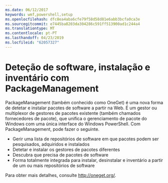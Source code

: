 ```yaml
---
ms.date: 06/12/2017
keywords: wmf,powershell,setup
ms.openlocfilehash: dfc8ea4aba6cfe79f58d58d81e6abb3bcfa0ca3e
ms.sourcegitcommit: e7445ba8203da304286c591ff513900ad1c244a4
ms.translationtype: MT
ms.contentlocale: pt-PT
ms.lasthandoff: 04/23/2019
ms.locfileid: "62057327"
---
```

# <a name="software-discovery-install-and-inventory-with-packagemanagement"></a>Deteção de software, instalação e inventário com PackageManagement

PackageManagement (também conhecido como OneGet) é uma nova forma de detetar e instalar pacotes de software a partir na Web. É um gestor ou multiplexor de gestores de pacotes existente (também chamados fornecedores de pacote), que unifica o gerenciamento de pacote do Windows com uma única interface do Windows PowerShell. Com PackageManagement, pode fazer o seguinte.

-   Gerir uma lista de repositórios de software em que pacotes podem ser pesquisados, adquiridos e instalados
-   Detetar e instalar os gestores de pacotes diferentes
-   Descubra que precisa de pacotes de software
-   Forma totalmente integrada para instalar, desinstalar e inventário a partir de um ou mais repositórios de software

Para obter mais detalhes, consulte http://oneget.org/.
